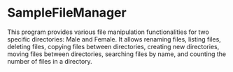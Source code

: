 # SampleFileManager
This program provides various file manipulation functionalities for two specific directories: Male and Female. It allows renaming files, listing files, deleting files, copying files between directories, creating new directories, moving files between directories, searching files by name, and counting the number of files in a directory.
